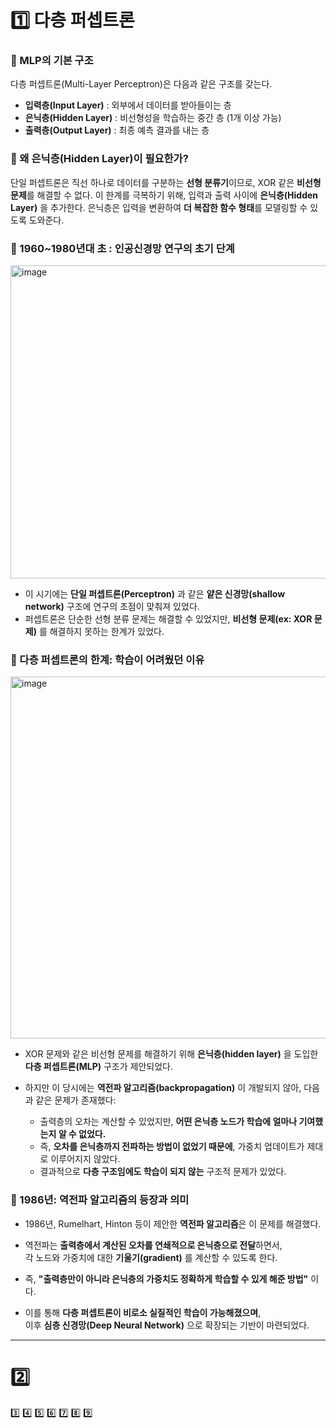# 1️⃣ 다층 퍼셉트론

### 🔹 MLP의 기본 구조

다층 퍼셉트론(Multi-Layer Perceptron)은 다음과 같은 구조를 갖는다.

- **입력층(Input Layer)** : 외부에서 데이터를 받아들이는 층
- **은닉층(Hidden Layer)** : 비선형성을 학습하는 중간 층 (1개 이상 가능)
- **출력층(Output Layer)** : 최종 예측 결과를 내는 층

### 🔹 왜 은닉층(Hidden Layer)이 필요한가?

단일 퍼셉트론은 직선 하나로 데이터를 구분하는 **선형 분류기**이므로, XOR 같은 **비선형 문제**를 해결할 수 없다. 이 한계를 극복하기 위해, 입력과 출력 사이에 **은닉층(Hidden Layer)** 을 추가한다. 은닉층은 입력을 변환하여 **더 복잡한 함수 형태**를 모델링할 수 있도록 도와준다.

### 🔹 1960~1980년대 초 : 인공신경망 연구의 초기 단계

<img width="1020" height="501" alt="image" src="https://github.com/user-attachments/assets/aa71beed-22de-4539-9b12-7b338bd9d8df" />

- 이 시기에는 **단일 퍼셉트론(Perceptron)** 과 같은 **얕은 신경망(shallow network)** 구조에 연구의 초점이 맞춰져 있었다.
- 퍼셉트론은 단순한 선형 분류 문제는 해결할 수 있었지만, **비선형 문제(ex: XOR 문제)** 를 해결하지 못하는 한계가 있었다.

### 🔹 다층 퍼셉트론의 한계: 학습이 어려웠던 이유

<img width="1213" height="579" alt="image" src="https://github.com/user-attachments/assets/f5ef128d-5aae-4dfa-a264-1f43ef43a325" />

- XOR 문제와 같은 비선형 문제를 해결하기 위해 **은닉층(hidden layer)** 을 도입한 **다층 퍼셉트론(MLP)** 구조가 제안되었다.
- 하지만 이 당시에는 **역전파 알고리즘(backpropagation)** 이 개발되지 않아, 다음과 같은 문제가 존재했다:

  - 출력층의 오차는 계산할 수 있었지만, **어떤 은닉층 노드가 학습에 얼마나 기여했는지 알 수 없었다.**
  - 즉, **오차를 은닉층까지 전파하는 방법이 없었기 때문에**, 가중치 업데이트가 제대로 이루어지지 않았다.
  - 결과적으로 **다층 구조임에도 학습이 되지 않는** 구조적 문제가 있었다.

### 🔹 1986년: 역전파 알고리즘의 등장과 의미

- 1986년, Rumelhart, Hinton 등이 제안한 **역전파 알고리즘**은 이 문제를 해결했다.
- 역전파는 **출력층에서 계산된 오차를 연쇄적으로 은닉층으로 전달**하면서,  
  각 노드와 가중치에 대한 **기울기(gradient)** 를 계산할 수 있도록 한다.

- 즉, **"출력층만이 아니라 은닉층의 가중치도 정확하게 학습할 수 있게 해준 방법"** 이다.
- 이를 통해 **다층 퍼셉트론이 비로소 실질적인 학습이 가능해졌으며**,  
  이후 **심층 신경망(Deep Neural Network)** 으로 확장되는 기반이 마련되었다.

---
# 2️⃣ 

3️⃣ 4️⃣ 5️⃣ 6️⃣ 7️⃣ 8️⃣ 9️⃣
